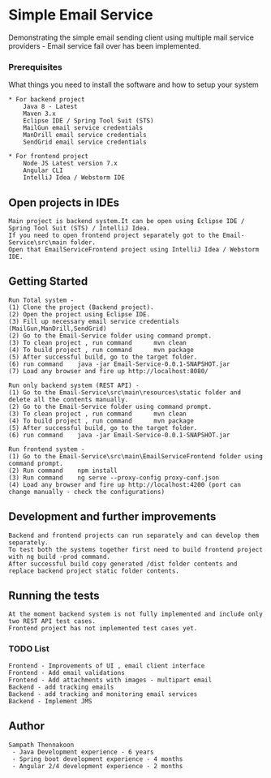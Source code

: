 # Simple Email Service

Demonstrating the simple email sending client using multiple mail service providers - Email service fail over has been implemented.

### Prerequisites

What things you need to install the software and how to setup your system

```
* For backend project
	Java 8 - Latest
	Maven 3.x
	Eclipse IDE / Spring Tool Suit (STS)
	MailGun email service credentials
	ManDrill email service credentials
	SendGrid email service credentials
	
* For frontend project
  	Node JS Latest version 7.x
  	Angular CLI
  	IntelliJ Idea / Webstorm IDE
```

## Open projects in IDEs

	Main project is backend system.It can be open using Eclipse IDE / Spring Tool Suit (STS) / IntelliJ Idea.
	If you need to open frontend project separately got to the Email-Service\src\main folder.
	Open that EmailServiceFrontend project using IntelliJ Idea / Webstorm IDE.

## Getting Started

	Run Total system -
	(1) Clone the project (Backend project).
	(2) Open the project using Eclipse IDE.
	(3) Fill up necessary email service credentials (MailGun,ManDrill,SendGrid)
	(2) Go to the Email-Service folder using command prompt.
	(3) To clean project , run command      mvn clean
	(4) To build project , run command      mvn package
	(5) After successful build, go to the target folder.
	(6) run command    java -jar Email-Service-0.0.1-SNAPSHOT.jar
	(7) Load any browser and fire up http://localhost:8080/
	
	Run only backend system (REST API) -
	(1) Go to the Email-Service\src\main\resources\static folder and delete all the contents manually.
	(2) Go to the Email-Service folder using command prompt.
	(3) To clean project , run command      mvn clean
	(4) To build project , run command      mvn package
	(5) After successful build, go to the target folder.
	(6) run command    java -jar Email-Service-0.0.1-SNAPSHOT.jar
	
	Run frontend system - 
	(1) Go to the Email-Service\src\main\EmailServiceFrontend folder using command prompt.
	(2) Run command    npm install
	(3) Run command    ng serve --proxy-config proxy-conf.json
	(4) Load any browser and fire up http://localhost:4200 (port can change manually - check the configurations)
	
## Development and further improvements
	
	Backend and frontend projects can run separately and can develop them separately.
	To test both the systems together first need to build frontend project with ng build -prod command.
	After successful build copy generated /dist folder contents and replace backend project static folder contents.

## Running the tests

	At the moment backend system is not fully implemented and include only two REST API test cases.
	Frontend project has not implemented test cases yet.

### TODO List

```
Frontend - Improvements of UI , email client interface
Frontend - Add email validations
Frontend - Add attachments with images - multipart email
Backend - add tracking emails
Backend - add tracking and monitoring email services
Backend - Implement JMS
```

## Author

	Sampath Thennakoon
	 - Java Development experience - 6 years
	 - Spring boot development experience - 4 months
	 - Angular 2/4 development experience - 2 months


